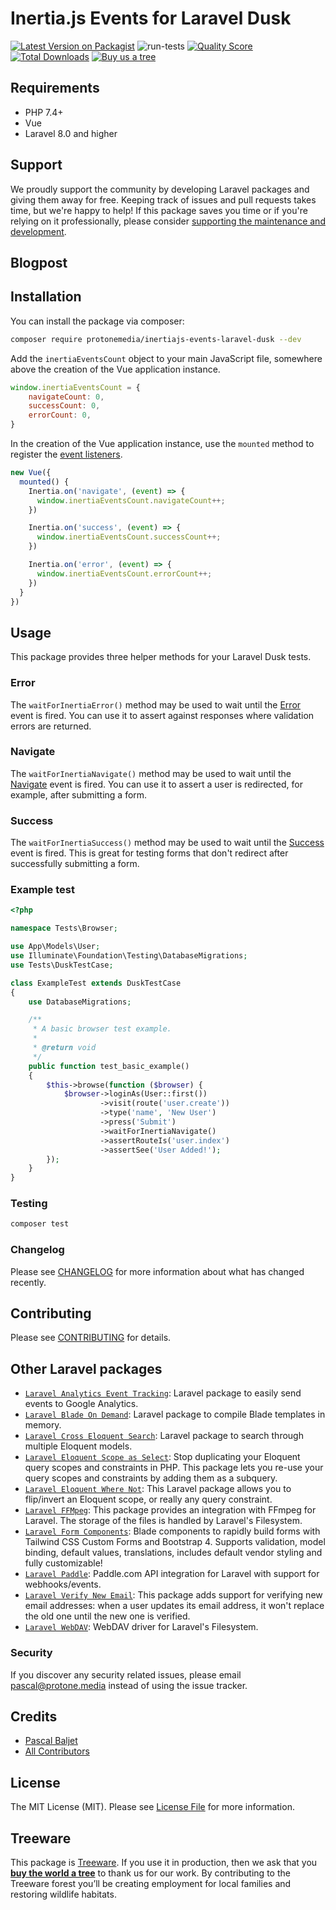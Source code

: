 # Inertia.js Events for Laravel Dusk

[![Latest Version on Packagist](https://img.shields.io/packagist/v/protonemedia/inertiajs-events-laravel-dusk.svg?style=flat-square)](https://packagist.org/packages/protonemedia/inertiajs-events-laravel-dusk)
![run-tests](https://github.com/protonemedia/inertiajs-events-laravel-dusk/workflows/run-tests/badge.svg)
[![Quality Score](https://img.shields.io/scrutinizer/g/protonemedia/inertiajs-events-laravel-dusk.svg?style=flat-square)](https://scrutinizer-ci.com/g/protonemedia/inertiajs-events-laravel-dusk)
[![Total Downloads](https://img.shields.io/packagist/dt/protonemedia/inertiajs-events-laravel-dusk.svg?style=flat-square)](https://packagist.org/packages/protonemedia/inertiajs-events-laravel-dusk)
[![Buy us a tree](https://img.shields.io/badge/Treeware-%F0%9F%8C%B3-lightgreen)](https://plant.treeware.earth/protonemedia/inertiajs-events-laravel-dusk)

## Requirements

* PHP 7.4+
* Vue
* Laravel 8.0 and higher

## Support

We proudly support the community by developing Laravel packages and giving them away for free. Keeping track of issues and pull requests takes time, but we're happy to help! If this package saves you time or if you're relying on it professionally, please consider [supporting the maintenance and development](https://github.com/sponsors/pascalbaljet).

## Blogpost



## Installation

You can install the package via composer:

```bash
composer require protonemedia/inertiajs-events-laravel-dusk --dev
```

Add the `inertiaEventsCount` object to your main JavaScript file, somewhere above the creation of the Vue application instance.

```js
window.inertiaEventsCount = {
    navigateCount: 0,
    successCount: 0,
    errorCount: 0,
}
```

In the creation of the Vue application instance, use the `mounted` method to register the [event listeners](https://inertiajs.com/events).

```js
new Vue({
  mounted() {
    Inertia.on('navigate', (event) => {
      window.inertiaEventsCount.navigateCount++;
    })

    Inertia.on('success', (event) => {
      window.inertiaEventsCount.successCount++;
    })

    Inertia.on('error', (event) => {
      window.inertiaEventsCount.errorCount++;
    })
  }
})
```

## Usage

This package provides three helper methods for your Laravel Dusk tests.

### Error
The `waitForInertiaError()` method may be used to wait until the [Error](https://inertiajs.com/events#error) event is fired. You can use it to assert against responses where validation errors are returned.

### Navigate
The `waitForInertiaNavigate()` method may be used to wait until the [Navigate](https://inertiajs.com/events#navigate) event is fired. You can use it to assert a user is redirected, for example, after submitting a form.

### Success
The `waitForInertiaSuccess()` method may be used to wait until the [Success](https://inertiajs.com/events#success) event is fired. This is great for testing forms that don't redirect after successfully submitting a form.

### Example test

```php
<?php

namespace Tests\Browser;

use App\Models\User;
use Illuminate\Foundation\Testing\DatabaseMigrations;
use Tests\DuskTestCase;

class ExampleTest extends DuskTestCase
{
    use DatabaseMigrations;

    /**
     * A basic browser test example.
     *
     * @return void
     */
    public function test_basic_example()
    {
        $this->browse(function ($browser) {
            $browser->loginAs(User::first())
                    ->visit(route('user.create'))
                    ->type('name', 'New User')
                    ->press('Submit')
                    ->waitForInertiaNavigate()
                    ->assertRouteIs('user.index')
                    ->assertSee('User Added!');
        });
    }
}
```

### Testing

``` bash
composer test
```

### Changelog

Please see [CHANGELOG](CHANGELOG.md) for more information about what has changed recently.

## Contributing

Please see [CONTRIBUTING](CONTRIBUTING.md) for details.

## Other Laravel packages

* [`Laravel Analytics Event Tracking`](https://github.com/protonemedia/laravel-analytics-event-tracking): Laravel package to easily send events to Google Analytics.
* [`Laravel Blade On Demand`](https://github.com/protonemedia/laravel-blade-on-demand): Laravel package to compile Blade templates in memory.
* [`Laravel Cross Eloquent Search`](https://github.com/protonemedia/laravel-cross-eloquent-search): Laravel package to search through multiple Eloquent models.
* [`Laravel Eloquent Scope as Select`](https://github.com/protonemedia/laravel-eloquent-scope-as-select): Stop duplicating your Eloquent query scopes and constraints in PHP. This package lets you re-use your query scopes and constraints by adding them as a subquery.
* [`Laravel Eloquent Where Not`](https://github.com/protonemedia/laravel-eloquent-where-not): This Laravel package allows you to flip/invert an Eloquent scope, or really any query constraint.
* [`Laravel FFMpeg`](https://github.com/protonemedia/laravel-ffmpeg): This package provides an integration with FFmpeg for Laravel. The storage of the files is handled by Laravel's Filesystem.
* [`Laravel Form Components`](https://github.com/protonemedia/laravel-form-components): Blade components to rapidly build forms with Tailwind CSS Custom Forms and Bootstrap 4. Supports validation, model binding, default values, translations, includes default vendor styling and fully customizable!
* [`Laravel Paddle`](https://github.com/protonemedia/laravel-paddle): Paddle.com API integration for Laravel with support for webhooks/events.
* [`Laravel Verify New Email`](https://github.com/protonemedia/laravel-verify-new-email): This package adds support for verifying new email addresses: when a user updates its email address, it won't replace the old one until the new one is verified.
* [`Laravel WebDAV`](https://github.com/protonemedia/laravel-webdav): WebDAV driver for Laravel's Filesystem.

### Security

If you discover any security related issues, please email pascal@protone.media instead of using the issue tracker.

## Credits

- [Pascal Baljet](https://github.com/protonemedia)
- [All Contributors](../../contributors)

## License

The MIT License (MIT). Please see [License File](LICENSE.md) for more information.

## Treeware

This package is [Treeware](https://treeware.earth). If you use it in production, then we ask that you [**buy the world a tree**](https://plant.treeware.earth/pascalbaljetmedia/inertiajs-events-laravel-dusk) to thank us for our work. By contributing to the Treeware forest you’ll be creating employment for local families and restoring wildlife habitats.
